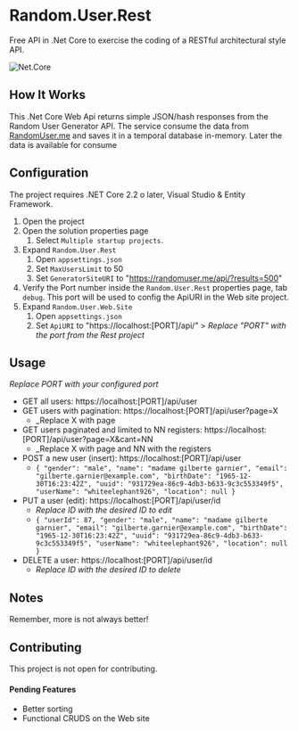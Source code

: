 # Random.User.Rest
Free API in .Net Core to exercise the coding of a RESTful architectural style API.

![Net.Core](https://img.shields.io/badge/net--core-2.2-blue.svg)

## How It Works

This .Net Core Web Api returns simple JSON/hash responses from the Random User Generator API. The service consume the data from [RandomUser.me](https://randomuser.me) and saves it in a temporal database in-memory. Later the data is available for consume  

## Configuration 

The project requires .NET Core 2.2 o later, Visual Studio & Entity Framework.

1. Open the project
1. Open the solution properties page
   1. Select `Multiple startup projects`.
1. Expand `Random.User.Rest`
   1. Open `appsettings.json`
   1. Set `MaxUsersLimit` to 50
   1. Set `GeneratorSiteURI` to "https://randomuser.me/api/?results=500"
1. Verify the Port number inside the `Random.User.Rest` properties page, tab `debug`. This port will be used to config the ApiURI in the Web site project. 
1. Expand `Random.User.Web.Site`
   1. Open `appsettings.json`
   1. Set `ApiURI` to "https://localhost:[PORT]/api/" >
   _Replace "PORT" with the port from the Rest project_

## Usage 
_Replace PORT with your configured port_

* GET all users: https://localhost:[PORT]/api/user
* GET users with pagination: https://localhost:[PORT]/api/user?page=X
   * _Replace X with page
* GET users paginated and limited to NN registers: https://localhost:[PORT]/api/user?page=X&cant=NN 
   * _Replace X with page and NN with the registers
* POST a new user (insert): https://localhost:[PORT]/api/user
   * `{
       "gender": "male",
       "name": "madame gilberte garnier",
       "email": "gilberte.garnier@example.com",
       "birthDate": "1965-12-30T16:23:42Z",
       "uuid": "931729ea-86c9-4db3-b633-9c3c553349f5",
       "userName": "whiteelephant926",
       "location": null
      }`
* PUT a user (edit): https://localhost:[PORT]/api/user/id
   * _Replace *ID* with the desired ID to edit_
   * `{
       "userId": 87,
       "gender": "male",
       "name": "madame gilberte garnier",
       "email": "gilberte.garnier@example.com",
       "birthDate": "1965-12-30T16:23:42Z",
       "uuid": "931729ea-86c9-4db3-b633-9c3c553349f5",
       "userName": "whiteelephant926",
       "location": null
      }`
* DELETE a user: https://localhost:[PORT]/api/user/id
   * _Replace *ID* with the desired ID to delete_

## Notes

Remember, more is not always better!

## Contributing
This project is not open for contributing.

#### Pending Features
- Better sorting
- Functional CRUDS on the Web site
